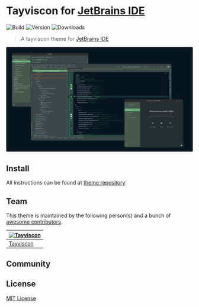 # Tayviscon for [JetBrains IDE](https://www.jetbrains.com/)
![Build](https://github.com/TAYVISCON/tayviscon-jetbrains-theme/workflows/Build/badge.svg)
![Version](https://img.shields.io/jetbrains/plugin/v/com.tayviscon.idea.svg)
![Downloads](https://img.shields.io/jetbrains/plugin/d/com.tayviscon.idea.svg)
> A tayviscon theme for [JetBrains IDE](https://www.jetbrains.com/)

![Screenshot](./screenshot.png)


## Install 

All instructions can be found at [theme repository](https://github.com/tayviscon/tayviscon-jetbrains-theme/blob/main/INSTALL.md)

## Team
This theme is maintained by the following person(s) and a bunch
of [awesome contributors](https://github.com/tayviscon/tayviscon-jetbrains-theme/graphs/contributors).

| [![Tayviscon](https://avatars.githubusercontent.com/u/103171986?s=96&v=4)](https://github.com/tayviscon) |
|----------------------------------------------------------------------------------------------------------|
| [Tayviscon](https://github.com/tayviscon)                                                                |

## Community


## License
[MIT License](./LICENSE)
